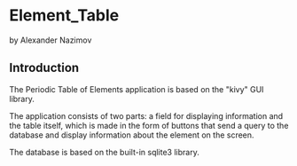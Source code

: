 # Element_Table  

by Alexander Nazimov

## Introduction

The Periodic Table of Elements application is based on the "kivy" GUI library.

The application consists of two parts: a field for displaying information and the table itself, which is made in the form of buttons that send a query to the database and display information about the element on the screen.

The database is based on the built-in sqlite3 library.



